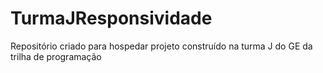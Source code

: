 # TurmaJResponsividade
Repositório criado para hospedar projeto construído na turma J do GE da trilha de programação
